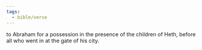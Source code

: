 ```yaml
---
tags:
  - bible/verse
---
```

to Abraham for a possession in the presence of the children of Heth, before all who went in at the gate of his city.